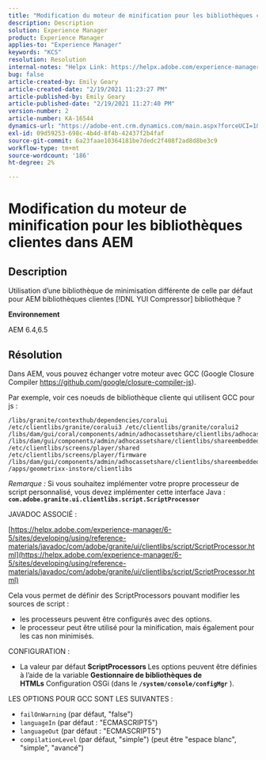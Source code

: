 ```yaml
---
title: "Modification du moteur de minification pour les bibliothèques clientes dans AEM"
description: Description
solution: Experience Manager
product: Experience Manager
applies-to: "Experience Manager"
keywords: "KCS"
resolution: Resolution
internal-notes: "Helpx Link: https://helpx.adobe.com/experience-manager/kb/how-to-change-the-minification-engine-for-client-libraries-in-AEM.html"
bug: false
article-created-by: Emily Geary
article-created-date: "2/19/2021 11:23:27 PM"
article-published-by: Emily Geary
article-published-date: "2/19/2021 11:27:40 PM"
version-number: 2
article-number: KA-16544
dynamics-url: "https://adobe-ent.crm.dynamics.com/main.aspx?forceUCI=1&pagetype=entityrecord&etn=knowledgearticle&id=841cea73-0973-eb11-a812-00224809aac7"
exl-id: 09d59253-698c-4b4d-8f4b-42437f2b4faf
source-git-commit: 6a23faae10364181be7dedc2f408f2ad8d8be3c9
workflow-type: tm+mt
source-wordcount: '186'
ht-degree: 2%

---
```


# Modification du moteur de minification pour les bibliothèques clientes dans AEM

## Description


Utilisation d’une bibliothèque de minimisation différente de celle par défaut pour AEM bibliothèques clientes [!DNL YUI Compressor] bibliothèque ?

<b>Environnement</b>

AEM 6.4,6.5


## Résolution


Dans AEM, vous pouvez échanger votre moteur avec GCC (Google Closure Compiler https://github.com/google/closure-compiler-js).

Par exemple, voir ces noeuds de bibliothèque cliente qui utilisent GCC pour js :

```
/libs/granite/contexthub/dependencies/coralui /etc/clientlibs/granite/coralui3 /etc/clientlibs/granite/coralui2 /libs/dam/gui/coral/components/admin/adhocassetshare/clientlibs/adhocassetshare /libs/dam/gui/components/admin/adhocassetshare/clientlibs/shareembedded /etc/clientlibs/screens/player/shared /etc/clientlibs/screens/player/firmware /libs/dam/gui/components/admin/adhocassetshare/clientlibs/shareembeddedpreview /apps/geometrixx-instore/clientlibs
```


*Remarque :* Si vous souhaitez implémenter votre propre processeur de script personnalisé, vous devez implémenter cette interface Java : <b>`com.adobe.granite.ui.clientlibs.script.ScriptProcessor`</b>



JAVADOC ASSOCIÉ :

[https://helpx.adobe.com/experience-manager/6-5/sites/developing/using/reference-materials/javadoc/com/adobe/granite/ui/clientlibs/script/ScriptProcessor.html](https://helpx.adobe.com/experience-manager/6-5/sites/developing/using/reference-materials/javadoc/com/adobe/granite/ui/clientlibs/script/ScriptProcessor.html)

Cela vous permet de définir des ScriptProcessors pouvant modifier les sources de script :

- les processeurs peuvent être configurés avec des options.
- le processeur peut être utilisé pour la minification, mais également pour les cas non minimisés.




CONFIGURATION :

- La valeur par défaut <b>ScriptProcessors </b>Les options peuvent être définies à l’aide de la variable <b>Gestionnaire de bibliothèques de HTMLs</b> Configuration OSGi (dans le <b>`/system/console/configMgr`</b> ).




LES OPTIONS POUR GCC SONT LES SUIVANTES :

- `failOnWarning` (par défaut, &quot;false&quot;)
- `languageIn` (par défaut : &quot;ECMASCRIPT5&quot;)
- `languageOut` (par défaut : &quot;ECMASCRIPT5&quot;)
- `compilationLevel` (par défaut, &quot;simple&quot;) (peut être &quot;espace blanc&quot;, &quot;simple&quot;, &quot;avancé&quot;)
